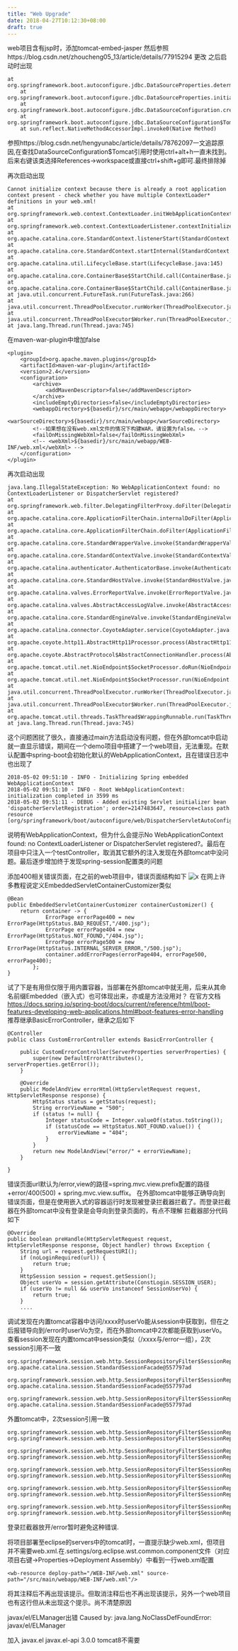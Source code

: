 ```yaml
---
title: "Web Upgrade"
date: 2018-04-27T10:12:30+08:00
draft: true
---
```


web项目含有jsp时，添加tomcat-embed-jasper
然后参照https://blog.csdn.net/zhoucheng05_13/article/details/77915294 更改
之后启动时出现

    at org.springframework.boot.autoconfigure.jdbc.DataSourceProperties.determineDriverClassName(DataSourceProperties.java:247)
        at org.springframework.boot.autoconfigure.jdbc.DataSourceProperties.initializeDataSourceBuilder(DataSourceProperties.java:184)
        at org.springframework.boot.autoconfigure.jdbc.DataSourceConfiguration.createDataSource(DataSourceConfiguration.java:42)
        at org.springframework.boot.autoconfigure.jdbc.DataSourceConfiguration$Tomcat.dataSource(DataSourceConfiguration.java:56)
        at sun.reflect.NativeMethodAccessorImpl.invoke0(Native Method)
参照https://blog.csdn.net/hengyunabc/article/details/78762097一文追踪原因,在查找DataSourceConfiguration$Tomcat引用时使用ctrl+alt+h一直未找到。后来右键该类选择References->workspace或直接ctrl+shift+g即可.最终排除掉

再次启动出现

    Cannot initialize context because there is already a root application context present - check whether you have multiple ContextLoader* definitions in your web.xml!
    at org.springframework.web.context.ContextLoader.initWebApplicationContext(ContextLoader.java:296)
    at org.springframework.web.context.ContextLoaderListener.contextInitialized(ContextLoaderListener.java:107)
    at org.apache.catalina.core.StandardContext.listenerStart(StandardContext.java:5118)
    at org.apache.catalina.core.StandardContext.startInternal(StandardContext.java:5634)
    at org.apache.catalina.util.LifecycleBase.start(LifecycleBase.java:145)
    at org.apache.catalina.core.ContainerBase$StartChild.call(ContainerBase.java:1571)
    at org.apache.catalina.core.ContainerBase$StartChild.call(ContainerBase.java:1561)
    at java.util.concurrent.FutureTask.run(FutureTask.java:266)
    at java.util.concurrent.ThreadPoolExecutor.runWorker(ThreadPoolExecutor.java:1142)
    at java.util.concurrent.ThreadPoolExecutor$Worker.run(ThreadPoolExecutor.java:617)
    at java.lang.Thread.run(Thread.java:745)
在maven-war-plugin中增加<failOnMissingWebXml>false</failOnMissingWebXml>

    <plugin>
        <groupId>org.apache.maven.plugins</groupId>
        <artifactId>maven-war-plugin</artifactId>
        <version>2.4</version>
        <configuration>
            <archive>
                <addMavenDescriptor>false</addMavenDescriptor>
            </archive>
            <includeEmptyDirectories>false</includeEmptyDirectories>
            <webappDirectory>${basedir}/src/main/webapp</webappDirectory>
            <warSourceDirectory>${basedir}/src/main/webapp</warSourceDirectory>
            <!--如果想在没有web.xml文件的情况下构建WAR，请设置为false。-->      
            <failOnMissingWebXml>false</failOnMissingWebXml>
            <!-- <webXml>${basedir}/src/main/webapp/WEB-INF/web.xml</webXml> -->
        </configuration>
    </plugin>

再次启动出现

    java.lang.IllegalStateException: No WebApplicationContext found: no ContextLoaderListener or DispatcherServlet registered?
    at org.springframework.web.filter.DelegatingFilterProxy.doFilter(DelegatingFilterProxy.java:252)
    at org.apache.catalina.core.ApplicationFilterChain.internalDoFilter(ApplicationFilterChain.java:240)
    at org.apache.catalina.core.ApplicationFilterChain.doFilter(ApplicationFilterChain.java:207)
    at org.apache.catalina.core.StandardWrapperValve.invoke(StandardWrapperValve.java:212)
    at org.apache.catalina.core.StandardContextValve.invoke(StandardContextValve.java:94)
    at org.apache.catalina.authenticator.AuthenticatorBase.invoke(AuthenticatorBase.java:504)
    at org.apache.catalina.core.StandardHostValve.invoke(StandardHostValve.java:141)
    at org.apache.catalina.valves.ErrorReportValve.invoke(ErrorReportValve.java:79)
    at org.apache.catalina.valves.AbstractAccessLogValve.invoke(AbstractAccessLogValve.java:620)
    at org.apache.catalina.core.StandardEngineValve.invoke(StandardEngineValve.java:88)
    at org.apache.catalina.connector.CoyoteAdapter.service(CoyoteAdapter.java:502)
    at org.apache.coyote.http11.AbstractHttp11Processor.process(AbstractHttp11Processor.java:1132)
    at org.apache.coyote.AbstractProtocol$AbstractConnectionHandler.process(AbstractProtocol.java:684)
    at org.apache.tomcat.util.net.NioEndpoint$SocketProcessor.doRun(NioEndpoint.java:1533)
    at org.apache.tomcat.util.net.NioEndpoint$SocketProcessor.run(NioEndpoint.java:1489)
    at java.util.concurrent.ThreadPoolExecutor.runWorker(ThreadPoolExecutor.java:1142)
    at java.util.concurrent.ThreadPoolExecutor$Worker.run(ThreadPoolExecutor.java:617)
    at org.apache.tomcat.util.threads.TaskThread$WrappingRunnable.run(TaskThread.java:61)
    at java.lang.Thread.run(Thread.java:745)
这个问题困扰了很久，直接通过main方法启动没有问题，但在外部tomcat中启动就一直显示错误，期间在一个demo项目中搭建了一个web项目，无法重现。在默认配置中spring-boot会初始化默认的WebApplicationContext，且在错误日志中也出现了

    2018-05-02 09:51:10 - INFO - Initializing Spring embedded WebApplicationContext
    2018-05-02 09:51:10 - INFO - Root WebApplicationContext: initialization completed in 3599 ms
    2018-05-02 09:51:11 - DEBUG - Added existing Servlet initializer bean 'dispatcherServletRegistration'; order=2147483647, resource=class path resource [org/springframework/boot/autoconfigure/web/DispatcherServletAutoConfiguration$DispatcherServletRegistrationConfiguration.class]

说明有WebApplicationContext，但为什么会提示No WebApplicationContext found: no ContextLoaderListener or DispatcherServlet registered?。最后在项目中只注入一个testController，取消其它额外的注入发现在外部tomcat中没问题。最后逐步增加终于发现spring-session配置类的问题

添加400相关错误页面，在之前的web项目中，错误页面结构如下
![x](/images/400.png)
在网上许多教程说定义EmbeddedServletContainerCustomizer类似

    @Bean
    public EmbeddedServletContainerCustomizer containerCustomizer() {
        return container -> {
                ErrorPage errorPage400 = new ErrorPage(HttpStatus.BAD_REQUEST,"/400.jsp");
                ErrorPage errorPage404 = new ErrorPage(HttpStatus.NOT_FOUND,"/404.jsp");
                ErrorPage errorPage500 = new ErrorPage(HttpStatus.INTERNAL_SERVER_ERROR,"/500.jsp");
                container.addErrorPages(errorPage404, errorPage500, errorPage400);
            };
    }
试了下是有用但仅限于用内置容器，当部署在外部tomcat中就无用，后来从其命名前缀Embedded（嵌入式）也可体现出来，亦或是方法没用对？
在官方文档
https://docs.spring.io/spring-boot/docs/current/reference/html/boot-features-developing-web-applications.html#boot-features-error-handling 推荐继承BasicErrorController，继承之后如下

    @Controller
    public class CustomErrorController extends BasicErrorController {
    
        public CustomErrorController(ServerProperties serverProperties) {
            super(new DefaultErrorAttributes(), serverProperties.getError());
        }
    
        @Override
        public ModelAndView errorHtml(HttpServletRequest request, HttpServletResponse response) {
            HttpStatus status = getStatus(request);
            String errorViewName = "500";
            if (status != null) {
                Integer statusCode = Integer.valueOf(status.toString());
                if (statusCode == HttpStatus.NOT_FOUND.value()) {
                    errorViewName = "404";
                }
            }
            return new ModelAndView("error/" + errorViewName);
        }
    
    }
错误页面url默认为/error,view的路径=spring.mvc.view.prefix配置的路径+error/400(500) + spring.mvc.view.suffix。
在外部tomcat中能够正确导向到错误页面，但是在使用嵌入式的容器运行时发现被登录拦截器拦截了。而登录拦截器在外部tomcat中没有登录是会导向到登录页面的，有点不理解
拦截器部分代码如下

    @Override
    public boolean preHandle(HttpServletRequest request, HttpServletResponse response, Object handler) throws Exception {
        String url = request.getRequestURI();
        if (noLoginRequired(url)) {
            return true;
        }
        HttpSession session = request.getSession();
        Object userVo = session.getAttribute(ConstLogin.SESSION_USER);
        if (userVo != null && userVo instanceof SessionUserVo) {
            return true;
        }
        ....

调试发现在内置tomcat容器中访问/xxxx时userVo能从session中获取到，但在之后报错导向到/error时userVo为空，而在外部tomcat中2次都能获取到userVo。查看session发现在内置tomcat中session类似（/xxxx与/error一组），2次session引用不一致

    org.springframework.session.web.http.SessionRepositoryFilter$SessionRepositoryRequestWrapper$HttpSessionWrapper@2ddb8765
    org.apache.catalina.session.StandardSessionFacade@557797ad
    
    org.springframework.session.web.http.SessionRepositoryFilter$SessionRepositoryRequestWrapper$HttpSessionWrapper@1e203ca8
    org.apache.catalina.session.StandardSessionFacade@557797ad
    
    org.springframework.session.web.http.SessionRepositoryFilter$SessionRepositoryRequestWrapper$HttpSessionWrapper@94f25ba
    org.apache.catalina.session.StandardSessionFacade@557797ad
外置tomcat中，2次session引用一致

    org.springframework.session.web.http.SessionRepositoryFilter$SessionRepositoryRequestWrapper$HttpSessionWrapper@769a7a87
    org.springframework.session.web.http.SessionRepositoryFilter$SessionRepositoryRequestWrapper$HttpSessionWrapper@769a7a87

    org.springframework.session.web.http.SessionRepositoryFilter$SessionRepositoryRequestWrapper@6ede7418
    org.springframework.session.web.http.SessionRepositoryFilter$SessionRepositoryRequestWrapper@6ede7418

    org.springframework.session.web.http.SessionRepositoryFilter$SessionRepositoryRequestWrapper$HttpSessionWrapper@7c8e1ce2
    org.springframework.session.web.http.SessionRepositoryFilter$SessionRepositoryRequestWrapper$HttpSessionWrapper@7c8e1ce2

    org.springframework.session.web.http.SessionRepositoryFilter$SessionRepositoryRequestWrapper$HttpSessionWrapper@4cfdb71f
    org.springframework.session.web.http.SessionRepositoryFilter$SessionRepositoryRequestWrapper$HttpSessionWrapper@4cfdb71f

    org.springframework.session.web.http.SessionRepositoryFilter$SessionRepositoryRequestWrapper$HttpSessionWrapper@6fbdb46d
    org.springframework.session.web.http.SessionRepositoryFilter$SessionRepositoryRequestWrapper$HttpSessionWrapper@6fbdb46d

登录拦截器放开/error暂时避免这种错误.

将项目部署至eclipse的servers中的tomcat时，一直提示缺少web.xml，但项目并不需要web.xml.在.settings/org.eclipse.wst.common.component文件（对应项目右键->Properties->Deployment Assembly）中看到一行web.xml配置

    <wb-resource deploy-path="/WEB-INF/web.xml" source-path="/src/main/webapp/WEB-INF/web.xml"/>
将其注释后不再出现该提示。但取消注释后也不再出现该提示，另外一个web项目也有这行但从未出现这个提示。尚不清楚原因

javax/el/ELManager出错
    Caused by: java.lang.NoClassDefFoundError: javax/el/ELManager

加入
        <dependency>
            <groupId>javax.el</groupId>
            <artifactId>javax.el-api</artifactId>
            <version>3.0.0</version>
        </dependency>
tomcat8不需要